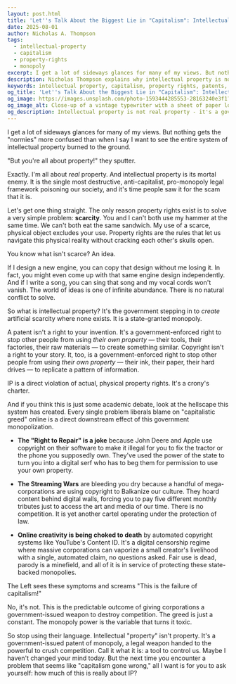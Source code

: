 ```yaml
---
layout: post.html
title: 'Let''s Talk About the Biggest Lie in "Capitalism": Intellectual Property'
date: 2025-08-01
author: Nicholas A. Thompson
tags: 
  - intellectual-property
  - capitalism
  - property-rights
  - monopoly
excerpt: I get a lot of sideways glances for many of my views. But nothing gets the "normies" more confused than when I say I want to see the entire system of intellectual property burned to the ground.
description: Nicholas Thompson explains why intellectual property is not real property, but rather a government-granted monopoly that violates actual property rights and creates artificial scarcity.
keywords: intellectual property, capitalism, property rights, patents, copyright, government monopoly, artificial scarcity, libertarian perspective
og_title: 'Let''s Talk About the Biggest Lie in "Capitalism": Intellectual Property'
og_image: https://images.unsplash.com/photo-1593444285553-28163240e3f1?&w=1200
og_image_alt: Close-up of a vintage typewriter with a sheet of paper loaded that reads "COPYRIGHT CLAIM" in bold black letters
og_description: Intellectual property is not real property - it's a government-granted monopoly that violates actual property rights and creates artificial scarcity.
---
```


I get a lot of sideways glances for many of my views. But nothing gets the "normies" more confused than when I say I want to see the entire system of intellectual property burned to the ground.

"But you're all about property!" they sputter.

Exactly. I'm all about *real* property. And intellectual property is its mortal enemy. It is the single most destructive, anti-capitalist, pro-monopoly legal framework poisoning our society, and it's time people saw it for the scam that it is.

Let's get one thing straight. The only reason property rights exist is to solve a very simple problem: **scarcity**. You and I can't both use my hammer at the same time. We can't both eat the same sandwich. My use of a scarce, physical object excludes your use. Property rights are the rules that let us navigate this physical reality without cracking each other's skulls open.

You know what isn't scarce? An idea.

If I design a new engine, you can copy that design without me losing it. In fact, you might even come up with that same engine design independently. And if I write a song, you can sing that song and my vocal cords won't vanish. The world of ideas is one of infinite abundance. There is no natural conflict to solve.

So what is intellectual property? It's the government stepping in to *create* artificial scarcity where none exists. It is a state-granted monopoly.

A patent isn't a right to your invention. It's a government-enforced right to stop other people from using *their own property* — their tools, their factories, their raw materials — to create something similar. Copyright isn't a right to your story. It, too, is a government-enforced right to stop other people from using *their own property* — their ink, their paper, their hard drives — to replicate a pattern of information.

IP is a direct violation of actual, physical property rights. It's a crony's charter.

And if you think this is just some academic debate, look at the hellscape this system has created. Every single problem liberals blame on "capitalistic greed" online is a direct downstream effect of this government monopolization.

- **The "Right to Repair" is a joke** because John Deere and Apple use copyright on their software to make it illegal for you to fix the tractor or the phone you supposedly own. They've used the power of the state to turn you into a digital serf who has to beg them for permission to use your own property.

- **The Streaming Wars** are bleeding you dry because a handful of mega-corporations are using copyright to Balkanize our culture. They hoard content behind digital walls, forcing you to pay five different monthly tributes just to access the art and media of our time. There is no competition. It is yet another cartel operating under the protection of law.

- **Online creativity is being choked to death** by automated copyright systems like YouTube's Content ID. It's a digital censorship regime where massive corporations can vaporize a small creator's livelihood with a single, automated claim, no questions asked. Fair use is dead, parody is a minefield, and all of it is in service of protecting these state-backed monopolies.

The Left sees these symptoms and screams "This is the failure of capitalism!"

No, it's not. This is the predictable outcome of giving corporations a government-issued weapon to destroy competition. The greed is just a constant. The monopoly power is the variable that turns it toxic.

So stop using their language. Intellectual "property" isn't property. It's a government-issued patent of monopoly, a legal weapon handed to the powerful to crush competition. Call it what it is: a tool to control us. Maybe I haven't changed your mind today. But the next time you encounter a problem that seems like "capitalism gone wrong," all I want is for you to ask yourself: how much of this is really about IP?
